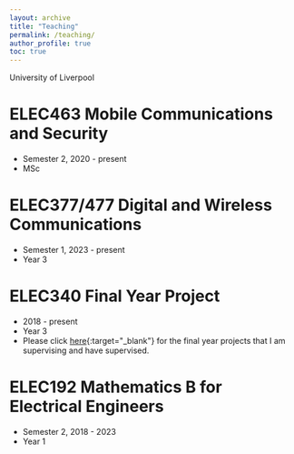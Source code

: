 ```yaml
---
layout: archive
title: "Teaching"
permalink: /teaching/
author_profile: true
toc: true
---
```



University of Liverpool
# ELEC463 Mobile Communications and Security
* Semester 2, 2020 - present
* MSc 

# ELEC377/477 Digital and Wireless Communications
* Semester 1, 2023 - present
* Year 3

# ELEC340 Final Year Project
* 2018 - present 
* Year 3
* Please click [here](/teaching-fyp/){:target="_blank"} for the final year projects that I am supervising and have supervised.

# ELEC192 Mathematics B for Electrical Engineers
* Semester 2, 2018 - 2023 
* Year 1

